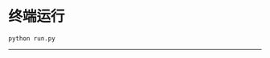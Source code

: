 # 终端运行

```shell
python run.py
```
********************************************************************************************************************************************************************************************************************************************************************************************************************************************************************************************************************************************************************************************************************************************************************************************************************************************************************************************************************************************************************************************************************************